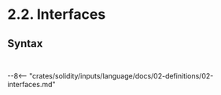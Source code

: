 <!-- This file is generated automatically by infrastructure scripts. Please don't edit by hand. -->

# 2.2. Interfaces

## Syntax

```{ .ebnf #InterfaceDefinition }

```

<pre ebnf-snippet="InterfaceDefinition" style="display: none;"><a href="#InterfaceDefinition"><span class="k">InterfaceDefinition</span></a><span class="o"> = </span><a href="../../01-file-structure/08-keywords#InterfaceKeyword"><span class="k">INTERFACE_KEYWORD</span></a><br /><span class="o">                      </span><a href="../../05-expressions/06-identifiers#Identifier"><span class="k">IDENTIFIER</span></a><br /><span class="o">                      </span><a href="../01-contracts#InheritanceSpecifier"><span class="k">InheritanceSpecifier</span></a><span class="o">?</span><br /><span class="o">                      </span><a href="../../01-file-structure/09-punctuation#OpenBrace"><span class="k">OPEN_BRACE</span></a><br /><span class="o">                      </span><a href="#InterfaceMembers"><span class="k">InterfaceMembers</span></a><span class="o">?</span><br /><span class="o">                      </span><a href="../../01-file-structure/09-punctuation#CloseBrace"><span class="k">CLOSE_BRACE</span></a><span class="o">;</span></pre>

```{ .ebnf #InterfaceMembers }

```

<pre ebnf-snippet="InterfaceMembers" style="display: none;"><a href="#InterfaceMembers"><span class="k">InterfaceMembers</span></a><span class="o"> = </span><a href="../01-contracts#ContractMember"><span class="k">ContractMember</span></a><span class="o">+</span><span class="o">;</span></pre>

--8<-- "crates/solidity/inputs/language/docs/02-definitions/02-interfaces.md"
